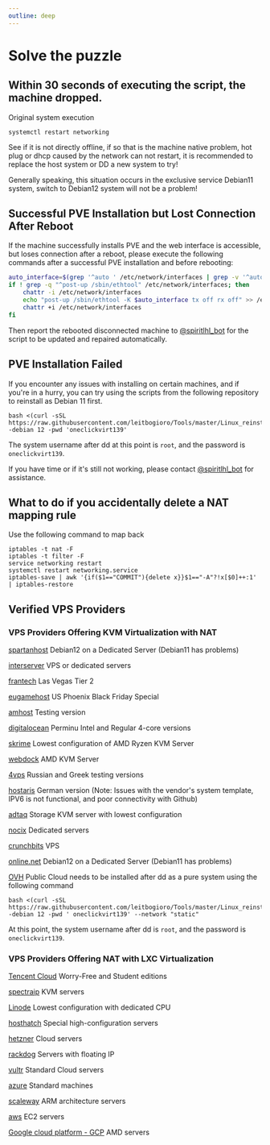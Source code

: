 ```yaml
---
outline: deep
---
```


# Solve the puzzle

## Within 30 seconds of executing the script, the machine dropped.

Original system execution

```
systemctl restart networking
```

See if it is not directly offline, if so that is the machine native problem, hot plug or dhcp caused by the network can not restart, it is recommended to replace the host system or DD a new system to try!

Generally speaking, this situation occurs in the exclusive service Debian11 system, switch to Debian12 system will not be a problem!

## Successful PVE Installation but Lost Connection After Reboot

If the machine successfully installs PVE and the web interface is accessible, but loses connection after a reboot, please execute the following commands after a successful PVE installation and before rebooting:

```bash
auto_interface=$(grep '^auto ' /etc/network/interfaces | grep -v '^auto lo' | awk '{print $2}' | head -n 1)
if ! grep -q "^post-up /sbin/ethtool" /etc/network/interfaces; then
    chattr -i /etc/network/interfaces
    echo "post-up /sbin/ethtool -K $auto_interface tx off rx off" >> /etc/network/interfaces
    chattr +i /etc/network/interfaces
fi
```

Then report the rebooted disconnected machine to [@spiritlhl_bot](https://t.me/spiritlhl_bot) for the script to be updated and repaired automatically.

## PVE Installation Failed

If you encounter any issues with installing on certain machines, and if you're in a hurry, you can try using the scripts from the following repository to reinstall as Debian 11 first.

```
bash <(curl -sSL https://raw.githubusercontent.com/leitbogioro/Tools/master/Linux_reinstall/InstallNET.sh) -debian 12 -pwd 'oneclickvirt139'
```

The system username after dd at this point is ```root```, and the password is ```oneclickvirt139```.

If you have time or if it's still not working, please contact [@spiritlhl_bot](https://t.me/spiritlhl_bot) for assistance.

## What to do if you accidentally delete a NAT mapping rule

Use the following command to map back

```shell
iptables -t nat -F
iptables -t filter -F
service networking restart
systemctl restart networking.service
iptables-save | awk '{if($1=="COMMIT"){delete x}}$1=="-A"?!x[$0]++:1' | iptables-restore
```

## Verified VPS Providers

### VPS Providers Offering KVM Virtualization with NAT

[spartanhost](https://billing.spartanhost.net/aff.php?aff=1705) Debian12 on a Dedicated Server (Debian11 has problems)

[interserver](https://www.interserver.net/r/802990) VPS or dedicated servers

[frantech](https://my.frantech.ca/aff.php?aff=5522) Las Vegas Tier 2

[eugamehost](https://www.eugamehost.com/clients/aff.php?aff=194) US Phoenix Black Friday Special

[amhost](http://amhost.net/vps/?cid=29317) Testing version

[digitalocean](https://m.do.co/c/e9712622ee89) Perminu Intel and Regular 4-core versions

[skrime](https://hosting.skrime.eu/a/server) Lowest configuration of AMD Ryzen KVM Server

[webdock](https://webdock.io/en?maff=wdaff--150) AMD KVM Server

[4vps](https://clck.ru/33VQmc) Russian and Greek testing versions

[hostaris](https://deploy.hostaris.com/) German version (Note: Issues with the vendor's system template, IPV6 is not functional, and poor connectivity with Github)

[adtaq](https://www.adtaq.com/) Storage KVM server with lowest configuration

[nocix](https://www.nocix.net/) Dedicated servers

[crunchbits](https://get.crunchbits.com/aff.php?aff=17) VPS

[online.net](https://www.scaleway.com/en/dedibox/) Debian12 on a Dedicated Server (Debian11 has problems)

[OVH](https://www.ovhcloud.com/en/public-cloud/) Public Cloud needs to be installed after dd as a pure system using the following command

```shell
bash <(curl -sSL https://raw.githubusercontent.com/leitbogioro/Tools/master/Linux_reinstall/InstallNET.sh) -debian 12 -pwd ' oneclickvirt139' --network "static"
```

At this point, the system username after dd is ``root``, and the password is ``oneclickvirt139``.

### VPS Providers Offering NAT with LXC Virtualization

[Tencent Cloud](https://curl.qcloud.com/tPrMnfZm) Worry-Free and Student editions

[spectraip](https://my.spectraip.net/aff.php?aff=35) KVM servers

[Linode](https://www.linode.com/lp/refer/?r=9296554d01ecacaa0be56892fd969b557722becd) Lowest configuration with dedicated CPU

[hosthatch](https://cloud.hosthatch.com/a/2450) Special high-configuration servers

[hetzner](https://hetzner.cloud/?ref=CnWVr0FGneUl) Cloud servers

[rackdog](https://cloud.rackdog.com/referral/bx8fms) Servers with floating IP

[vultr](https://www.vultr.com/?ref=9124520-8H) Standard Cloud servers

[azure](https://portal.azure.com/#create/Microsoft.VirtualMachine-ARM) Standard machines

[scaleway](https://www.scaleway.com/en/) ARM architecture servers

[aws](https://aws.amazon.com/lightsail/) EC2 servers

[Google cloud platform - GCP](https://console.cloud.google.com/) AMD servers
